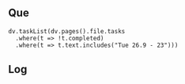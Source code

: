 ## Que
```dataviewjs
dv.taskList(dv.pages().file.tasks 
  .where(t => !t.completed)
  .where(t => t.text.includes("Tue 26.9 - 23")))
```





## Log
